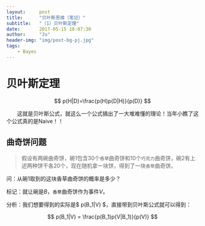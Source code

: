 ```yaml
---
layout:     post
title:      "贝叶斯思维（笔记）"
subtitle:   "（1）贝叶斯定理"
date:       2017-05-15 18:07:30
author:     "Ju"
header-img: "img/post-bg-pj.jpg"
tags:
    - Bayes
--- 
```


# 贝叶斯定理

$$ p(H|D)=\frac{p(H)p(D|H)}{p(D)} $$

　　这就是贝叶斯公式，就这么一个公式搞出了一大堆难懂的理论！当年小瞧了这个公式真的是Naive！！

## 曲奇饼问题

> 假设有两碗曲奇饼，碗1包含30个`香草`曲奇饼和10个`巧克力`曲奇饼，碗2有上述两种饼干各20个，现在随机拿一块饼，得到了一块`香草`曲奇饼。

问：从碗1取到的这块香草曲奇饼的概率是多少？

标记：就让碗是$B$，`香草`曲奇饼作为事件$V$。

分析：我们想要得到的实际是$ p(B_1|V) $，直接带到贝叶斯公式就可以得到：

$$ p(B_1|V) = \frac{p(B_1)p(V|B_1)}{p(V)} $$